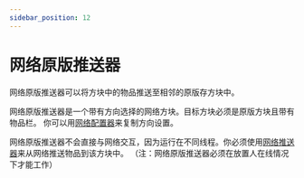 ```yaml
---
sidebar_position: 12
---
```


# 网络原版推送器

网络原版推送器可以将方块中的物品推送至相邻的原版存方块中。

网络原版推送器是一个带有方向选择的网络方块。目标方块必须是原版方块且带有物品栏。
你可以用[网络配置器](../tools/network-configurator)来复制方向设置。

网络原版推送器不会直接与网络交互，因为运行在不同线程。你必须使用[网络推送器](./network-pusher)来从网络推送物品到该方块中。
（注：网络原版推送器必须在放置人在线情况下才能工作）
